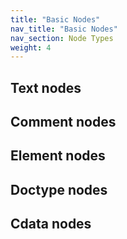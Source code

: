 ```yaml
---
title: "Basic Nodes"
nav_title: "Basic Nodes"
nav_section: Node Types
weight: 4
---
```


## Text nodes

## Comment nodes

## Element nodes

## Doctype nodes

## Cdata nodes